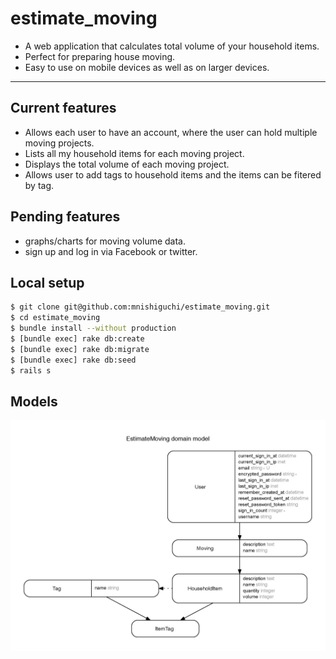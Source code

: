 # estimate_moving

- A web application that calculates total volume of your household items.
- Perfect for preparing house moving.
- Easy to use on mobile devices as well as on larger devices.

---

## Current features
- Allows each user to have an account, where the user can hold multiple moving projects.
- Lists all my household items for each moving project.
- Displays the total volume of each moving project.
- Allows user to add tags to household items and the items can be fitered by tag.

## Pending features
- graphs/charts for moving volume data.
- sign up and log in via Facebook or twitter.

## Local setup

```bash
$ git clone git@github.com:mnishiguchi/estimate_moving.git
$ cd estimate_moving
$ bundle install --without production
$ [bundle exec] rake db:create
$ [bundle exec] rake db:migrate
$ [bundle exec] rake db:seed
$ rails s
```

## Models

![](erd.jpg)
